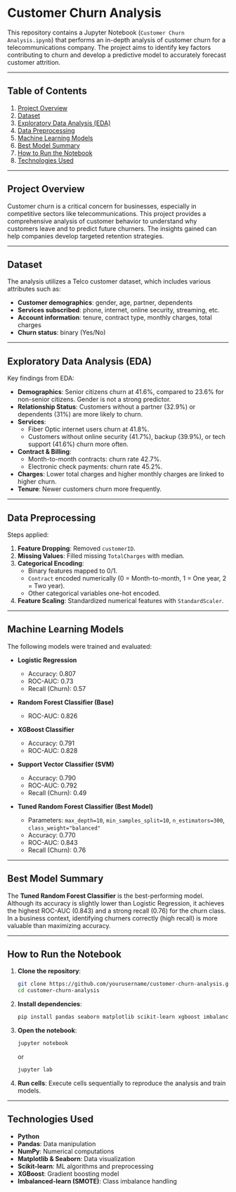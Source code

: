 # Customer Churn Analysis

This repository contains a Jupyter Notebook (`Customer Churn Analysis.ipynb`) that performs an in-depth analysis of customer churn for a telecommunications company. The project aims to identify key factors contributing to churn and develop a predictive model to accurately forecast customer attrition.

---

## Table of Contents

1. [Project Overview](#project-overview)
2. [Dataset](#dataset)
3. [Exploratory Data Analysis (EDA)](#exploratory-data-analysis-eda)
4. [Data Preprocessing](#data-preprocessing)
5. [Machine Learning Models](#machine-learning-models)
6. [Best Model Summary](#best-model-summary)
7. [How to Run the Notebook](#how-to-run-the-notebook)
8. [Technologies Used](#technologies-used)

---

## Project Overview

Customer churn is a critical concern for businesses, especially in competitive sectors like telecommunications. This project provides a comprehensive analysis of customer behavior to understand why customers leave and to predict future churners. The insights gained can help companies develop targeted retention strategies.

---

## Dataset

The analysis utilizes a Telco customer dataset, which includes various attributes such as:

- **Customer demographics**: gender, age, partner, dependents
- **Services subscribed**: phone, internet, online security, streaming, etc.
- **Account information**: tenure, contract type, monthly charges, total charges
- **Churn status**: binary (Yes/No)

---

## Exploratory Data Analysis (EDA)

Key findings from EDA:

- **Demographics**: Senior citizens churn at 41.6%, compared to 23.6% for non-senior citizens. Gender is not a strong predictor.
- **Relationship Status**: Customers without a partner (32.9%) or dependents (31%) are more likely to churn.
- **Services**:
  - Fiber Optic internet users churn at 41.8%.
  - Customers without online security (41.7%), backup (39.9%), or tech support (41.6%) churn more often.
- **Contract & Billing**:
  - Month-to-month contracts: churn rate 42.7%.
  - Electronic check payments: churn rate 45.2%.
- **Charges**: Lower total charges and higher monthly charges are linked to higher churn.
- **Tenure**: Newer customers churn more frequently.

---

## Data Preprocessing

Steps applied:

1. **Feature Dropping**: Removed `customerID`.
2. **Missing Values**: Filled missing `TotalCharges` with median.
3. **Categorical Encoding**:
   - Binary features mapped to 0/1.
   - `Contract` encoded numerically (0 = Month-to-month, 1 = One year, 2 = Two year).
   - Other categorical variables one-hot encoded.
4. **Feature Scaling**: Standardized numerical features with `StandardScaler`.

---

## Machine Learning Models

The following models were trained and evaluated:

- **Logistic Regression**

  - Accuracy: 0.807
  - ROC-AUC: 0.73
  - Recall (Churn): 0.57

- **Random Forest Classifier (Base)**

  - ROC-AUC: 0.826

- **XGBoost Classifier**

  - Accuracy: 0.791
  - ROC-AUC: 0.828

- **Support Vector Classifier (SVM)**

  - Accuracy: 0.790
  - ROC-AUC: 0.792
  - Recall (Churn): 0.49

- **Tuned Random Forest Classifier (Best Model)**
  - Parameters: `max_depth=10`, `min_samples_split=10`, `n_estimators=300`, `class_weight="balanced"`
  - Accuracy: 0.770
  - ROC-AUC: 0.843
  - Recall (Churn): 0.76

---

## Best Model Summary

The **Tuned Random Forest Classifier** is the best-performing model. Although its accuracy is slightly lower than Logistic Regression, it achieves the highest ROC-AUC (0.843) and a strong recall (0.76) for the churn class.  
In a business context, identifying churners correctly (high recall) is more valuable than maximizing accuracy.

---

## How to Run the Notebook

1. **Clone the repository**:
   ```bash
   git clone https://github.com/yourusername/customer-churn-analysis.git
   cd customer-churn-analysis
   ```



2. **Install dependencies**:

   ```bash
   pip install pandas seaborn matplotlib scikit-learn xgboost imbalanced-learn
   ```

3. **Open the notebook**:

   ```bash
   jupyter notebook
   ```

   or

   ```bash
   jupyter lab
   ```

4. **Run cells**: Execute cells sequentially to reproduce the analysis and train models.


---

## Technologies Used

* **Python**
* **Pandas**: Data manipulation
* **NumPy**: Numerical computations
* **Matplotlib & Seaborn**: Data visualization
* **Scikit-learn**: ML algorithms and preprocessing
* **XGBoost**: Gradient boosting model
* **Imbalanced-learn (SMOTE)**: Class imbalance handling
